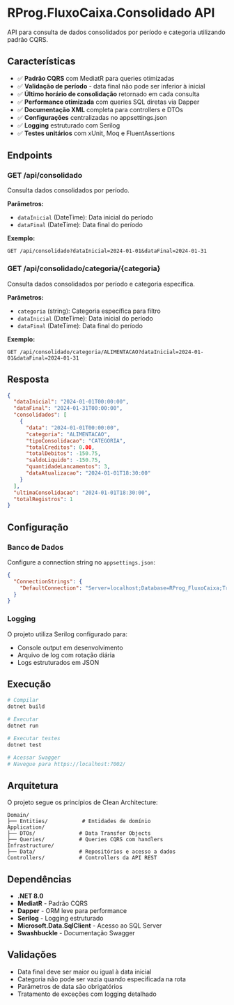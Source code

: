 # RProg.FluxoCaixa.Consolidado API

API para consulta de dados consolidados por período e categoria utilizando padrão CQRS.

## Características

- ✅ **Padrão CQRS** com MediatR para queries otimizadas
- ✅ **Validação de período** - data final não pode ser inferior à inicial  
- ✅ **Último horário de consolidação** retornado em cada consulta
- ✅ **Performance otimizada** com queries SQL diretas via Dapper
- ✅ **Documentação XML** completa para controllers e DTOs
- ✅ **Configurações** centralizadas no appsettings.json
- ✅ **Logging** estruturado com Serilog
- ✅ **Testes unitários** com xUnit, Moq e FluentAssertions

## Endpoints

### GET /api/consolidado
Consulta dados consolidados por período.

**Parâmetros:**
- `dataInicial` (DateTime): Data inicial do período
- `dataFinal` (DateTime): Data final do período

**Exemplo:**
```http
GET /api/consolidado?dataInicial=2024-01-01&dataFinal=2024-01-31
```

### GET /api/consolidado/categoria/{categoria}
Consulta dados consolidados por período e categoria específica.

**Parâmetros:**
- `categoria` (string): Categoria específica para filtro
- `dataInicial` (DateTime): Data inicial do período
- `dataFinal` (DateTime): Data final do período

**Exemplo:**
```http
GET /api/consolidado/categoria/ALIMENTACAO?dataInicial=2024-01-01&dataFinal=2024-01-31
```

## Resposta

```json
{
  "dataInicial": "2024-01-01T00:00:00",
  "dataFinal": "2024-01-31T00:00:00",
  "consolidados": [
    {
      "data": "2024-01-01T00:00:00",
      "categoria": "ALIMENTACAO",
      "tipoConsolidacao": "CATEGORIA",
      "totalCreditos": 0.00,
      "totalDebitos": -150.75,
      "saldoLiquido": -150.75,
      "quantidadeLancamentos": 3,
      "dataAtualizacao": "2024-01-01T18:30:00"
    }
  ],
  "ultimaConsolidacao": "2024-01-01T18:30:00",
  "totalRegistros": 1
}
```

## Configuração

### Banco de Dados
Configure a connection string no `appsettings.json`:

```json
{
  "ConnectionStrings": {
    "DefaultConnection": "Server=localhost;Database=RProg_FluxoCaixa;Trusted_Connection=true;TrustServerCertificate=true;"
  }
}
```

### Logging
O projeto utiliza Serilog configurado para:
- Console output em desenvolvimento
- Arquivo de log com rotação diária
- Logs estruturados em JSON

## Execução

```bash
# Compilar
dotnet build

# Executar
dotnet run

# Executar testes
dotnet test

# Acessar Swagger
# Navegue para https://localhost:7002/
```

## Arquitetura

O projeto segue os princípios de Clean Architecture:

```
Domain/
├── Entities/           # Entidades de domínio
Application/
├── DTOs/              # Data Transfer Objects
├── Queries/           # Queries CQRS com handlers
Infrastructure/
├── Data/              # Repositórios e acesso a dados
Controllers/           # Controllers da API REST
```

## Dependências

- **.NET 8.0**
- **MediatR** - Padrão CQRS
- **Dapper** - ORM leve para performance
- **Serilog** - Logging estruturado
- **Microsoft.Data.SqlClient** - Acesso ao SQL Server
- **Swashbuckle** - Documentação Swagger

## Validações

- Data final deve ser maior ou igual à data inicial
- Categoria não pode ser vazia quando especificada na rota
- Parâmetros de data são obrigatórios
- Tratamento de exceções com logging detalhado
